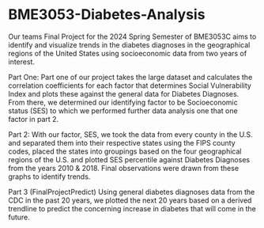 # BME3053-Diabetes-Analysis
Our teams Final Project for the 2024 Spring Semester of BME3053C aims to identify and visualize trends in the diabetes diagnoses in the geographical regions of the United States using socioeconomic data from two years of interest.

Part One: 
Part one of our project takes the large dataset and calculates the correlation coefficients for each factor that determines Social Vulnerability Index and plots these against the general data for Diabetes Diagnoses. 
From there, we determined our identifying factor to be Socioeconomic status (SES) to which we performed further data analysis one that one factor in part 2.

Part 2:
With our factor, SES, we took the data from every county in the U.S. and separated them into their respective states using the FIPS county codes, placed the states into groupings based on the four geographical regions of the U.S. and plotted SES percentile against Diabetes Diagnoses from the years 2010 & 2018.
Final observations were drawn from these graphs to identify trends.

Part 3 (FinalProjectPredict)
Using general diabetes diagnoses data from the CDC in the past 20 years, we plotted the next 20 years based on a derived trendline to predict the concerning increase in diabetes that will come in the future. 
